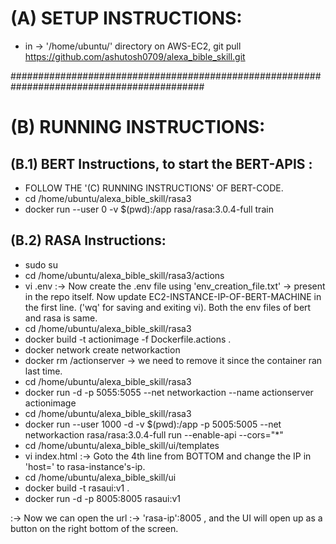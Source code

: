 # (A) SETUP INSTRUCTIONS:

* in -> '/home/ubuntu/' directory on AWS-EC2, git pull  https://github.com/ashutosh0709/alexa_bible_skill.git 


###########################################################################################

# (B) RUNNING INSTRUCTIONS:
## (B.1) BERT Instructions, to start the BERT-APIS : 
* FOLLOW THE '(C) RUNNING INSTRUCTIONS' OF BERT-CODE.
* cd /home/ubuntu/alexa_bible_skill/rasa3
* docker run --user 0 -v $(pwd):/app rasa/rasa:3.0.4-full train





## (B.2) RASA Instructions:
* sudo su
* cd /home/ubuntu/alexa_bible_skill/rasa3/actions
* vi .env  :-> Now create the .env file using 'env_creation_file.txt' -> present in the repo itself. Now update EC2-INSTANCE-IP-OF-BERT-MACHINE in the first line.   ('wq' for saving and exiting vi). Both the env files of bert and rasa is same.
* cd /home/ubuntu/alexa_bible_skill/rasa3
* docker build -t actionimage -f Dockerfile.actions .
* docker network create networkaction
* docker rm /actionserver -> we need to remove it since the container ran last time.
* cd /home/ubuntu/alexa_bible_skill/rasa3
* docker run -d -p 5055:5055 --net networkaction --name actionserver actionimage 
* cd /home/ubuntu/alexa_bible_skill/rasa3
* docker run --user 1000 -d -v $(pwd):/app -p 5005:5005 --net networkaction rasa/rasa:3.0.4-full run --enable-api --cors="*"
* cd /home/ubuntu/alexa_bible_skill/ui/templates
* vi index.html :-> Goto the 4th line from BOTTOM and change the IP in 'host=' to rasa-instance's-ip.
* cd /home/ubuntu/alexa_bible_skill/ui
* docker build -t rasaui:v1 .
* docker run -d -p 8005:8005 rasaui:v1

:-> Now we can open the url :-> 'rasa-ip':8005 , and the UI will open up as a button on the right bottom of the screen.













